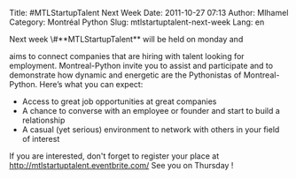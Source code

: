 Title: #MTLStartupTalent Next Week
Date: 2011-10-27 07:13
Author: Mlhamel
Category: Montréal Python
Slug: mtlstartuptalent-next-week
Lang: en

<!--:en-->Next week \#**MTLStartupTalent** will be held on monday and
aims to connect companies that are hiring with talent looking for
employment. Montreal-Python invite you to assist and participate and to
demonstrate how dynamic and energetic are the Pythonistas of
Montreal-Python. Here’s what you can expect:

-   Access to great job opportunities at great companies
-   A chance to converse with an employee or founder and start to build
    a relationship
-   A casual (yet serious) environment to network with others in your
    field of interest

If you are interested, don't forget to register your place at
http://mtlstartuptalent.eventbrite.com/ See you on Thursday !
